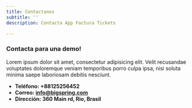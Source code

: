 ```yaml
---
title: Contactanos
subtitle: ''
description: Contacta App Factura Tickets

---
```

### Contacta para una demo!

Lorem ipsum dolor sit amet, consectetur adipisicing elit. Velit recusandae voluptates doloremque veniam temporibus porro culpa ipsa, nisi soluta minima saepe laboriosam debitis nesciunt.

* **Teléfono: +88125256452**
* **Correo: info@bigspring.com**
* **Dirección: 360 Main rd, Rio, Brasil**